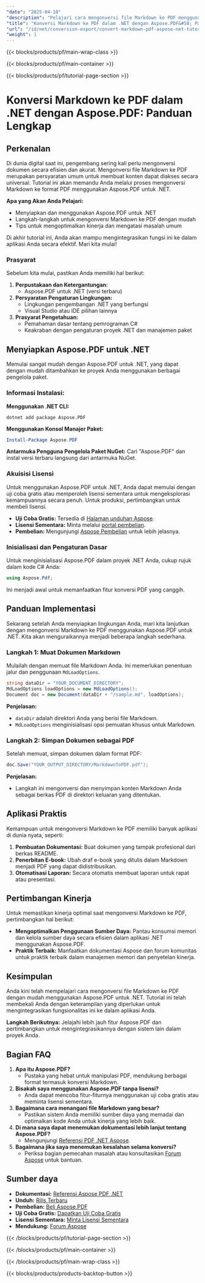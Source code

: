 ```yaml
---
"date": "2025-04-10"
"description": "Pelajari cara mengonversi file Markdown ke PDF menggunakan Aspose.PDF untuk .NET. Ikuti panduan langkah demi langkah ini untuk mengintegrasikan konversi dokumen yang lancar ke dalam aplikasi Anda."
"title": "Konversi Markdown ke PDF dalam .NET dengan Aspose.PDF&#58; Panduan Lengkap"
"url": "/id/net/conversion-export/convert-markdown-pdf-aspose-net-tutorial/"
"weight": 1
---
```


{{< blocks/products/pf/main-wrap-class >}}

{{< blocks/products/pf/main-container >}}

{{< blocks/products/pf/tutorial-page-section >}}


# Konversi Markdown ke PDF dalam .NET dengan Aspose.PDF: Panduan Lengkap

## Perkenalan
Di dunia digital saat ini, pengembang sering kali perlu mengonversi dokumen secara efisien dan akurat. Mengonversi file Markdown ke PDF merupakan persyaratan umum untuk membuat konten dapat diakses secara universal. Tutorial ini akan memandu Anda melalui proses mengonversi Markdown ke format PDF menggunakan Aspose.PDF untuk .NET.

**Apa yang Akan Anda Pelajari:**
- Menyiapkan dan menggunakan Aspose.PDF untuk .NET
- Langkah-langkah untuk mengonversi Markdown ke PDF dengan mudah
- Tips untuk mengoptimalkan kinerja dan mengatasi masalah umum

Di akhir tutorial ini, Anda akan mampu mengintegrasikan fungsi ini ke dalam aplikasi Anda secara efektif. Mari kita mulai!

### Prasyarat
Sebelum kita mulai, pastikan Anda memiliki hal berikut:

1. **Perpustakaan dan Ketergantungan:**
   - Aspose.PDF untuk .NET (versi terbaru)
2. **Persyaratan Pengaturan Lingkungan:**
   - Lingkungan pengembangan .NET yang berfungsi
   - Visual Studio atau IDE pilihan lainnya
3. **Prasyarat Pengetahuan:**
   - Pemahaman dasar tentang pemrograman C#
   - Keakraban dengan pengaturan proyek .NET dan manajemen paket

## Menyiapkan Aspose.PDF untuk .NET
Memulai sangat mudah dengan Aspose.PDF untuk .NET, yang dapat dengan mudah ditambahkan ke proyek Anda menggunakan berbagai pengelola paket.

### Informasi Instalasi:
**Menggunakan .NET CLI:**
```shell
dotnet add package Aspose.PDF
```
**Menggunakan Konsol Manajer Paket:**
```powershell
Install-Package Aspose.PDF
```
**Antarmuka Pengguna Pengelola Paket NuGet:**
Cari "Aspose.PDF" dan instal versi terbaru langsung dari antarmuka NuGet.

### Akuisisi Lisensi
Untuk menggunakan Aspose.PDF untuk .NET, Anda dapat memulai dengan uji coba gratis atau memperoleh lisensi sementara untuk mengeksplorasi kemampuannya secara penuh. Untuk produksi, pertimbangkan untuk membeli lisensi.

- **Uji Coba Gratis:** Tersedia di [Halaman unduhan Aspose](https://releases.aspose.com/pdf/net/).
- **Lisensi Sementara:** Minta melalui [portal pembelian](https://purchase.aspose.com/temporary-license/).
- **Pembelian:** Mengunjungi [Aspose Pembelian](https://purchase.aspose.com/buy) untuk lebih jelasnya.

### Inisialisasi dan Pengaturan Dasar
Untuk menginisialisasi Aspose.PDF dalam proyek .NET Anda, cukup rujuk dalam kode C# Anda:

```csharp
using Aspose.Pdf;
```

Ini menjadi awal untuk memanfaatkan fitur konversi PDF yang canggih.

## Panduan Implementasi
Sekarang setelah Anda menyiapkan lingkungan Anda, mari kita lanjutkan dengan mengonversi Markdown ke PDF menggunakan Aspose.PDF untuk .NET. Kita akan menguraikannya menjadi beberapa langkah sederhana.

### Langkah 1: Muat Dokumen Markdown
Mulailah dengan memuat file Markdown Anda. Ini memerlukan penentuan jalur dan penggunaan `MdLoadOptions`.

```csharp
string dataDir = "YOUR_DOCUMENT_DIRECTORY";
MdLoadOptions loadOptions = new MdLoadOptions();
Document doc = new Document(dataDir + "/sample.md", loadOptions);
```

**Penjelasan:**
- `dataDir` adalah direktori Anda yang berisi file Markdown.
- `MdLoadOptions` menginisialisasi opsi pemuatan khusus untuk Markdown.

### Langkah 2: Simpan Dokumen sebagai PDF
Setelah memuat, simpan dokumen dalam format PDF:

```csharp
doc.Save("YOUR_OUTPUT_DIRECTORY/MarkdownToPDF.pdf");
```

**Penjelasan:**
- Langkah ini mengonversi dan menyimpan konten Markdown Anda sebagai berkas PDF di direktori keluaran yang ditentukan.

## Aplikasi Praktis
Kemampuan untuk mengonversi Markdown ke PDF memiliki banyak aplikasi di dunia nyata, seperti:

1. **Pembuatan Dokumentasi:** Buat dokumen yang tampak profesional dari berkas README.
2. **Penerbitan E-book:** Ubah draf e-book yang ditulis dalam Markdown menjadi PDF yang dapat didistribusikan.
3. **Otomatisasi Laporan:** Secara otomatis membuat laporan untuk rapat atau presentasi.

## Pertimbangan Kinerja
Untuk memastikan kinerja optimal saat mengonversi Markdown ke PDF, pertimbangkan hal berikut:

- **Mengoptimalkan Penggunaan Sumber Daya:** Pantau konsumsi memori dan kelola sumber daya secara efisien dalam aplikasi .NET menggunakan Aspose.PDF.
- **Praktik Terbaik:** Manfaatkan dokumentasi Aspose dan forum komunitas untuk praktik terbaik dalam manajemen memori dan penyetelan kinerja.

## Kesimpulan
Anda kini telah mempelajari cara mengonversi file Markdown ke PDF dengan mudah menggunakan Aspose.PDF untuk .NET. Tutorial ini telah membekali Anda dengan keterampilan yang diperlukan untuk mengintegrasikan fungsionalitas ini ke dalam aplikasi Anda.

**Langkah Berikutnya:** Jelajahi lebih jauh fitur Aspose.PDF dan pertimbangkan untuk mengintegrasikannya dengan sistem lain dalam proyek Anda.

## Bagian FAQ
1. **Apa itu Aspose.PDF?**
   - Pustaka yang hebat untuk manipulasi PDF, mendukung berbagai format termasuk konversi Markdown.
2. **Bisakah saya menggunakan Aspose.PDF tanpa lisensi?**
   - Anda dapat mencoba fitur-fiturnya menggunakan uji coba gratis atau meminta lisensi sementara.
3. **Bagaimana cara menangani file Markdown yang besar?**
   - Pastikan sistem Anda memiliki sumber daya yang memadai dan optimalkan kode Anda untuk kinerja yang lebih baik.
4. **Di mana saya dapat menemukan dokumentasi lebih lanjut tentang Aspose.PDF?**
   - Mengunjungi [Referensi PDF .NET Aspose](https://reference.aspose.com/pdf/net/).
5. **Bagaimana jika saya menemukan kesalahan selama konversi?**
   - Periksa bagian pemecahan masalah atau konsultasikan [Forum Aspose](https://forum.aspose.com/c/pdf/10) untuk bantuan.

## Sumber daya
- **Dokumentasi:** [Referensi Aspose PDF .NET](https://reference.aspose.com/pdf/net/)
- **Unduh:** [Rilis Terbaru](https://releases.aspose.com/pdf/net/)
- **Pembelian:** [Beli Aspose.PDF](https://purchase.aspose.com/buy)
- **Uji Coba Gratis:** [Dapatkan Uji Coba Gratis](https://releases.aspose.com/pdf/net/)
- **Lisensi Sementara:** [Minta Lisensi Sementara](https://purchase.aspose.com/temporary-license/)
- **Mendukung:** [Forum Aspose](https://forum.aspose.com/c/pdf/10)

{{< /blocks/products/pf/tutorial-page-section >}}

{{< /blocks/products/pf/main-container >}}

{{< /blocks/products/pf/main-wrap-class >}}

{{< blocks/products/products-backtop-button >}}